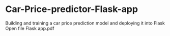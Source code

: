 # Car-Price-predictor-Flask-app
Building and training a car price prediction model and deploying it into Flask
Open file Flask app.pdf
